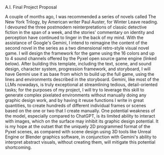 A.I. Final Project Proposal

A couple of months ago, I was recommended a series of novels called The New York Trilogy, by American writer Paul Auster, for Winter Leave reading. I devoured the three postmodern reinterpretations of classic detective fiction in the span of a week, and the stories' commentary on identity and perception have continued to linger in the back of my mind.
With the assistance of Google's Gemini, I intend to reimagine the content of the second novel in the series as a two dimensional retro-style visual novel game. I will design the framework for the game using the 16 colors and up to 4 sound channels offered by the Pyxel open source game engine (linked below). After building this template, including the text, scene, and sound design, character system, progression framework, and storyboard, I will have Gemini use it as base from which to build up the full game, using the lines and environments described in the storyboard. Gemini, like most of the LLMs nowadays, is truly exceptional at streamlining tedious, detail-oriented tasks; for the purposes of my project, I will try to leverage this skill to generate complex pixelated environments without manually doing any graphic design work, and by having it reuse functions I write in great quantities, to create hundreds of different individual frames or scenes based on the one or two that I create manually. 
One potential weakness of the model, especially compared to ChatGPT, is its limited ability to interact with images, which on the surface may inhibit its graphic design potential. It is my hope at the outset that the uniquely 2D programmed format of the Pyxel scenes, as compared with scene design using 3D tools like Unreal Engine or Blender graphics software, in conjunction with Gemini's ability to interpret abstract visuals, without creating them, will mitigate this potential shortcoming.
